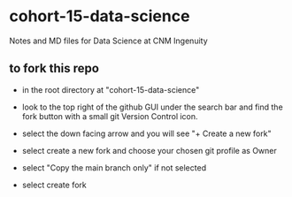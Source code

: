 # cohort-15-data-science

Notes and MD files for Data Science at CNM Ingenuity

## to fork this repo

- in the root directory at "cohort-15-data-science"

- look to the top right of the github GUI under the search bar and find the fork button with a small git Version Control icon.

- select the down facing arrow and you will see "+ Create a new fork"

- select create a new fork and choose your chosen git profile as Owner

- select "Copy the main branch only" if not selected

- select create fork

